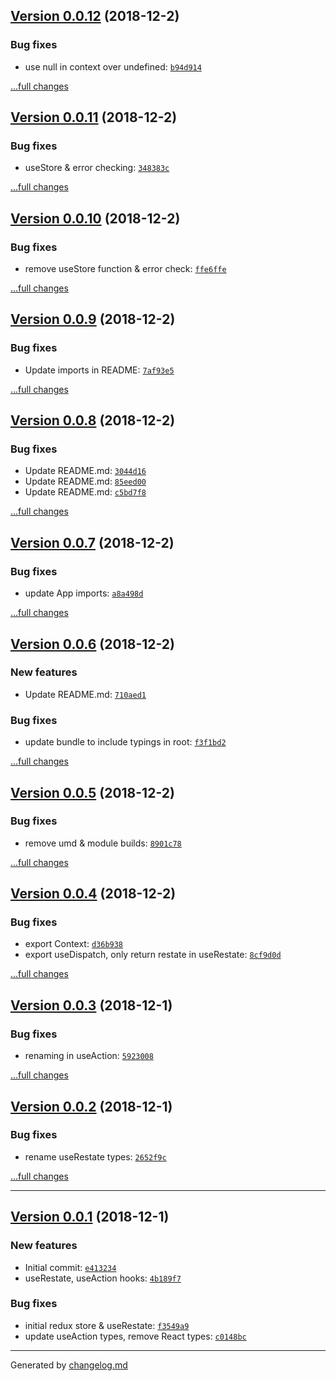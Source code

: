 ## [Version 0.0.12](https://github.com/animify/useRestate/releases/tag/v0.0.12) (2018-12-2)

### Bug fixes

- use null in context over undefined: [`b94d914`](https://github.com/animify/useRestate/commit/b94d914)

[...full changes](https://github.com/animify/useRestate/compare/v0.0.11...v0.0.12)

## [Version 0.0.11](https://github.com/animify/useRestate/releases/tag/v0.0.11) (2018-12-2)

### Bug fixes

- useStore & error checking: [`348383c`](https://github.com/animify/useRestate/commit/348383c)

[...full changes](https://github.com/animify/useRestate/compare/v0.0.10...v0.0.11)

## [Version 0.0.10](https://github.com/animify/useRestate/releases/tag/v0.0.10) (2018-12-2)

### Bug fixes

- remove useStore function & error check: [`ffe6ffe`](https://github.com/animify/useRestate/commit/ffe6ffe)

[...full changes](https://github.com/animify/useRestate/compare/v0.0.9...v0.0.10)

## [Version 0.0.9](https://github.com/animify/useRestate/releases/tag/v0.0.9) (2018-12-2)

### Bug fixes

- Update imports in README: [`7af93e5`](https://github.com/animify/useRestate/commit/7af93e5)

[...full changes](https://github.com/animify/useRestate/compare/v0.0.8...v0.0.9)

## [Version 0.0.8](https://github.com/animify/useRestate/releases/tag/v0.0.8) (2018-12-2)

### Bug fixes

- Update README.md: [`3044d16`](https://github.com/animify/useRestate/commit/3044d16)
- Update README.md: [`85eed00`](https://github.com/animify/useRestate/commit/85eed00)
- Update README.md: [`c5bd7f8`](https://github.com/animify/useRestate/commit/c5bd7f8)

[...full changes](https://github.com/animify/useRestate/compare/v0.0.7...v0.0.8)

## [Version 0.0.7](https://github.com/animify/useRestate/releases/tag/v0.0.7) (2018-12-2)

### Bug fixes

- update App imports: [`a8a498d`](https://github.com/animify/useRestate/commit/a8a498d)

[...full changes](https://github.com/animify/useRestate/compare/v0.0.6...v0.0.7)

## [Version 0.0.6](https://github.com/animify/useRestate/releases/tag/v0.0.6) (2018-12-2)

### New features

- Update README.md: [`710aed1`](https://github.com/animify/useRestate/commit/710aed1)

### Bug fixes

- update bundle to include typings in root: [`f3f1bd2`](https://github.com/animify/useRestate/commit/f3f1bd2)

[...full changes](https://github.com/animify/useRestate/compare/v0.0.5...v0.0.6)

## [Version 0.0.5](https://github.com/animify/useRestate/releases/tag/v0.0.5) (2018-12-2)

### Bug fixes

- remove umd & module builds: [`8901c78`](https://github.com/animify/useRestate/commit/8901c78)

[...full changes](https://github.com/animify/useRestate/compare/v0.0.4...v0.0.5)

## [Version 0.0.4](https://github.com/animify/useRestate/releases/tag/v0.0.4) (2018-12-2)

### Bug fixes

- export Context: [`d36b938`](https://github.com/animify/useRestate/commit/d36b938)
- export useDispatch, only return restate in useRestate: [`8cf9d0d`](https://github.com/animify/useRestate/commit/8cf9d0d)

[...full changes](https://github.com/animify/useRestate/compare/v0.0.3...v0.0.4)

## [Version 0.0.3](https://github.com/animify/useRestate/releases/tag/v0.0.3) (2018-12-1)

### Bug fixes

- renaming in useAction: [`5923008`](https://github.com/animify/useRestate/commit/5923008)

[...full changes](https://github.com/animify/useRestate/compare/v0.0.2...v0.0.3)

## [Version 0.0.2](https://github.com/animify/useRestate/releases/tag/v0.0.2) (2018-12-1)

### Bug fixes

- rename useRestate types: [`2652f9c`](https://github.com/animify/useRestate/commit/2652f9c)

[...full changes](https://github.com/animify/useRestate/compare/v0.0.1...v0.0.2)


---


## [Version 0.0.1](https://github.com/animify/useRestate/releases/tag/v0.0.1) (2018-12-1)

### New features

- Initial commit: [`e413234`](https://github.com/animify/useRestate/commit/e413234)
- useRestate, useAction hooks: [`4b189f7`](https://github.com/animify/useRestate/commit/4b189f7)

### Bug fixes

- initial redux store & useRestate: [`f3549a9`](https://github.com/animify/useRestate/commit/f3549a9)
- update useAction types, remove React types: [`c0148bc`](https://github.com/animify/useRestate/commit/c0148bc)

---

Generated by [changelog.md](https://github.com/egoist/changelog.md)

